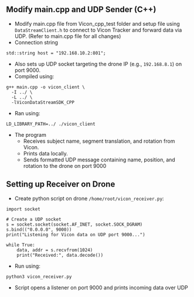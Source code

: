 
##  **Modify main.cpp and UDP Sender (C++)**
* Modify main.cpp file from Vicon_cpp_test folder and setup file using `DataStreamClient.h` to connect to Vicon Tracker and forward data via UDP. (Refer to main.cpp file for all changes)
* Connection string
```
std::string host = "192.168.10.2:801";
```
- Also sets up UDP socket targeting the drone IP (e.g., `192.168.8.1`) on port 9000.
- Compiled using:
```
g++ main.cpp -o vicon_client \  
  -I ../ \  
  -L ../ \  
  -lViconDataStreamSDK_CPP
```
- Ran using:
```
LD_LIBRARY_PATH=../ ./vicon_client
```
- The program
	- Receives subject name, segment translation, and rotation from Vicon.
	- Prints data locally.
	- Sends formatted UDP message containing name, position, and rotation to the drone on port 9000

## **Setting up Receiver on Drone**
- Create python script on drone `/home/root/vicon_receiver.py`:
```
import socket  
  
# Create a UDP socket  
s = socket.socket(socket.AF_INET, socket.SOCK_DGRAM)  
s.bind(("0.0.0.0", 9000))  
print("Listening for Vicon data on UDP port 9000...")  
  
while True:  
    data, addr = s.recvfrom(1024)  
    print("Received:", data.decode())
```
- Run using:
```
python3 vicon_receiver.py
```
- Script opens a listener on port 9000 and prints incoming data over UDP 

